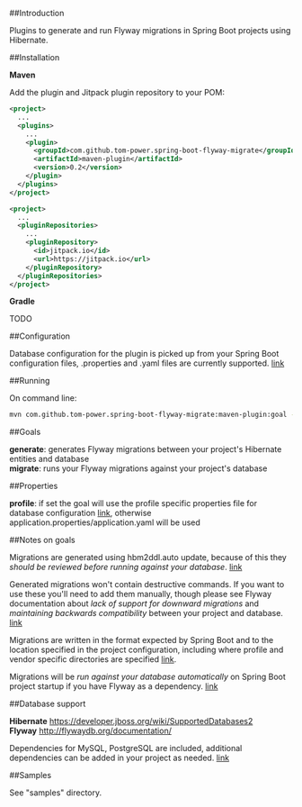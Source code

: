 ##Introduction

Plugins to generate and run Flyway migrations in Spring Boot projects using Hibernate.

##Installation

**Maven**

Add the plugin and Jitpack plugin repository to your POM:

```xml
<project>
  ...
  <plugins>
    ...
    <plugin>
      <groupId>com.github.tom-power.spring-boot-flyway-migrate</groupId>
      <artifactId>maven-plugin</artifactId>
      <version>0.2</version>
    </plugin>
  </plugins>
</project>
```

```xml
<project>
  ...
  <pluginRepositories>
    ...
    <pluginRepository>
      <id>jitpack.io</id>
      <url>https://jitpack.io</url>
    </pluginRepository>
  </pluginRepositories>
</project>
```

**Gradle**

TODO 
<!---
Add the plugin, buildscript and Jitpack repository to your build.gradle:

```gradle
apply plugin: 'spring-boot-flyway-migrate-gradle-plugin'
```

```gradle
buildscript {
    dependencies {
        classpath("com.github.tom-power:spring-boot-flyway-migrate-gradle-plugin:0.3")
    }
}
```

```gradle
repositories {
    ...
    maven { url "https://jitpack.io" }
}	
```
-->

##Configuration

Database configuration for the plugin is picked up from your Spring Boot configuration files, .properties and .yaml files are currently supported. [link](https://docs.spring.io/spring-boot/docs/current/reference/html/boot-features-external-config.html#boot-features-external-config-application-property-files)

##Running

On command line: 

```bash
mvn com.github.tom-power.spring-boot-flyway-migrate:maven-plugin:goal -Dkey=value
```

##Goals

**generate**: generates Flyway migrations between your project's Hibernate entities and database<br/>
**migrate**: runs your Flyway migrations against your project's database

##Properties

**profile**: if set the goal will use the profile specific properties file for database configuration [link](https://docs.spring.io/spring-boot/docs/current/reference/html/boot-features-external-config.html#boot-features-external-config-profile-specific-properties), otherwise application.properties/application.yaml will be used

##Notes on goals

Migrations are generated using hbm2ddl.auto update, because of this they *should be reviewed before running against your database*. [link](http://stackoverflow.com/questions/221379/hibernate-hbm2ddl-auto-update-in-production)

Generated migrations won't contain destructive commands. If you want to use these you'll need to add them manually, though please see Flyway documentation about *lack of support for downward migrations* and *maintaining backwards compatibility* between your project and database. [link](http://flywaydb.org/documentation/faq.html#downgrade)

Migrations are written in the format expected by Spring Boot and to the location specified in the project configuration, including where profile and vendor specific directories are specified  [link](https://docs.spring.io/spring-boot/docs/current/reference/html/howto-database-initialization.html#howto-execute-flyway-database-migrations-on-startup). 

Migrations will be *run against your database automatically* on Spring Boot project startup if you have Flyway as a dependency. [link](https://docs.spring.io/spring-boot/docs/current/reference/html/howto-database-initialization.html#howto-execute-flyway-database-migrations-on-startup)

##Database support

**Hibernate** https://developer.jboss.org/wiki/SupportedDatabases2<br/>
**Flyway** http://flywaydb.org/documentation/

Dependencies for MySQL, PostgreSQL are included, additional dependencies can be added in your project as needed. [link](https://maven.apache.org/guides/mini/guide-configuring-plugins.html#Using_the_dependencies_Tag)

##Samples

See "samples" directory.